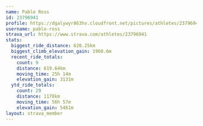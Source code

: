 ```yaml
---
name: Pablo Ross
id: 23796941
profile: https://dgalywyr863hv.cloudfront.net/pictures/athletes/23796941/14615399/1/large.jpg
username: pablo-ross
strava_url: https://www.strava.com/athletes/23796941
stats:
  biggest_ride_distance: 620.25km
  biggest_climb_elevation_gain: 1960.6m
  recent_ride_totals:
    count: 9
    distance: 619.64km
    moving_time: 25h 14m
    elevation_gain: 3131m
  ytd_ride_totals:
    count: 29
    distance: 1178km
    moving_time: 56h 57m
    elevation_gain: 5461m
layout: strava_member
--- 
```

